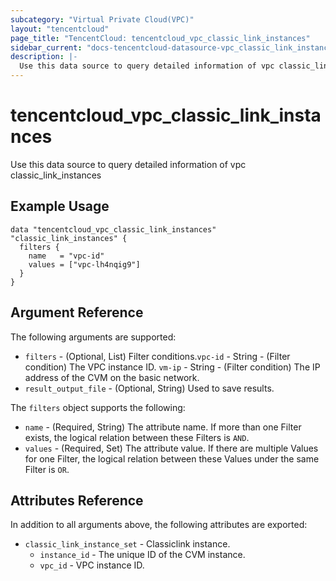 ```yaml
---
subcategory: "Virtual Private Cloud(VPC)"
layout: "tencentcloud"
page_title: "TencentCloud: tencentcloud_vpc_classic_link_instances"
sidebar_current: "docs-tencentcloud-datasource-vpc_classic_link_instances"
description: |-
  Use this data source to query detailed information of vpc classic_link_instances
---
```


# tencentcloud_vpc_classic_link_instances

Use this data source to query detailed information of vpc classic_link_instances

## Example Usage

```hcl
data "tencentcloud_vpc_classic_link_instances" "classic_link_instances" {
  filters {
    name   = "vpc-id"
    values = ["vpc-lh4nqig9"]
  }
}
```

## Argument Reference

The following arguments are supported:

* `filters` - (Optional, List) Filter conditions.`vpc-id` - String - (Filter condition) The VPC instance ID. `vm-ip` - String - (Filter condition) The IP address of the CVM on the basic network.
* `result_output_file` - (Optional, String) Used to save results.

The `filters` object supports the following:

* `name` - (Required, String) The attribute name. If more than one Filter exists, the logical relation between these Filters is `AND`.
* `values` - (Required, Set) The attribute value. If there are multiple Values for one Filter, the logical relation between these Values under the same Filter is `OR`.

## Attributes Reference

In addition to all arguments above, the following attributes are exported:

* `classic_link_instance_set` - Classiclink instance.
  * `instance_id` - The unique ID of the CVM instance.
  * `vpc_id` - VPC instance ID.



